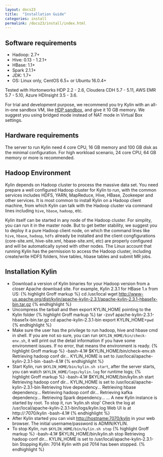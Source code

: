 ```yaml
---
layout: docs23
title:  "Installation Guide"
categories: install
permalink: /docs23/install/index.html
---
```


## Software requirements

* Hadoop: 2.7+
* Hive: 0.13 - 1.2.1+
* HBase: 1.1+
* Spark 2.1.1+
* JDK: 1.7+
* OS: Linux only, CentOS 6.5+ or Ubuntu 16.0.4+

Tested with Hortonworks HDP 2.2 - 2.6, Cloudera CDH 5.7 - 5.11, AWS EMR 5.7 - 5.10, Azure HDInsight 3.5 - 3.6.

For trial and development purpose, we recommend you try Kylin with an all-in-one sandbox VM, like [HDP sandbox](http://hortonworks.com/products/hortonworks-sandbox/), and give it 10 GB memory. We suggest you using bridged mode instead of NAT mode in Virtual Box settings. 

## Hardware requirements

The server to run Kylin need 4 core CPU, 16 GB memory and 100 GB disk as the minimal configuration. For high workload scenario, 24 core CPU, 64 GB memory or more is recommended.


## Hadoop Environment

Kylin depends on Hadoop cluster to process the massive data set. You need prepare a well configured Hadoop cluster for Kylin to run, with the common services includes HDFS, YARN, MapReduce, Hive, HBase, Zookeeper and other services. It is most common to install Kylin on a Hadoop client machine, from which Kylin can talk with the Hadoop cluster via command lines including `hive`, `hbase`, `hadoop`, etc. 

Kylin itself can be started in any node of the Hadoop cluster. For simplity, you can run it in the master node. But to get better stability, we suggest you to deploy it a pure Hadoop client node, on which the command lines like `hive`, `hbase`, `hadoop`, `hdfs` already be installed and the client congfigurations (core-site.xml, hive-site.xml, hbase-site.xml, etc) are properly configured and will be automatically syned with other nodes. The Linux account that running Kylin has the permission to access the Hadoop cluster, including create/write HDFS folders, hive tables, hbase tables and submit MR jobs. 

## Installation Kylin

 * Download a version of Kylin binaries for your Hadoop version from a closer Apache download site. For example, Kylin 2.3.1 for HBase 1.x from US:
{% highlight Groff markup %}
cd /usr/local
wget http://www-us.apache.org/dist/kylin/apache-kylin-2.3.1/apache-kylin-2.3.1-hbase1x-bin.tar.gz
{% endhighlight %}
 * Uncompress the tarball and then export KYLIN_HOME pointing to the Kylin folder
{% highlight Groff markup %}
tar -zxvf apache-kylin-2.3.1-hbase1x-bin.tar.gz
cd apache-kylin-2.3.1-bin
export KYLIN_HOME=`pwd`
{% endhighlight %}
 * Make sure the user has the privilege to run hadoop, hive and hbase cmd in shell. If you are not so sure, you can run `$KYLIN_HOME/bin/check-env.sh`, it will print out the detail information if you have some environment issues. If no error, that means the environment is ready.
{% highlight Groff markup %}
-bash-4.1# $KYLIN_HOME/bin/check-env.sh
Retrieving hadoop conf dir...
KYLIN_HOME is set to /usr/local/apache-kylin-2.3.1-bin
-bash-4.1#
{% endhighlight %}
 * Start Kylin, run `$KYLIN_HOME/bin/kylin.sh start`, after the server starts, you can watch `$KYLIN_HOME/logs/kylin.log` for runtime logs;
{% highlight Groff markup %}
-bash-4.1# $KYLIN_HOME/bin/kylin.sh start
Retrieving hadoop conf dir...
KYLIN_HOME is set to /usr/local/apache-kylin-2.3.1-bin
Retrieving hive dependency...
Retrieving hbase dependency...
Retrieving hadoop conf dir...
Retrieving kafka dependency...
Retrieving Spark dependency...
...
A new Kylin instance is started by root. To stop it, run 'kylin.sh stop'
Check the log at /usr/local/apache-kylin-2.3.1-bin/logs/kylin.log
Web UI is at http://<hostname>:7070/kylin
-bash-4.1#
{% endhighlight %}
 * After Kylin started you can visit <http://hostname:7070/kylin> in your web browser. The initial username/password is ADMIN/KYLIN. 
 * To stop Kylin, run `$KYLIN_HOME/bin/kylin.sh stop`
{% highlight Groff markup %}
-bash-4.1# $KYLIN_HOME/bin/kylin.sh stop
Retrieving hadoop conf dir... 
KYLIN_HOME is set to /usr/local/apache-kylin-2.3.1-bin
Stopping Kylin: 7014
Kylin with pid 7014 has been stopped.
{% endhighlight %}


